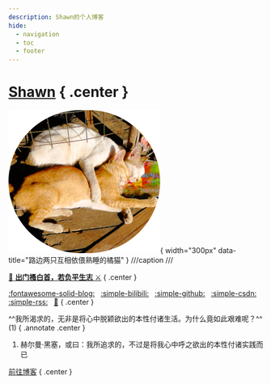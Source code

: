 ```yaml
---
description: Shawn的个人博客
hide:
  - navigation
  - toc
  - footer
---
```


# [Shawn](blog/index.md) { .center }

![](./images/sleepy-cat.png){ width="300px" data-title="路边两只互相依偎熟睡的橘猫" }
///caption
///

[:racehorse: **出门搔白首，若负平生志** :crossed_swords:](blog/index.md)
{ .center }

[:fontawesome-solid-blog:](blog/index.md)
&nbsp;
[:simple-bilibili:](https://space.bilibili.com/231692492/dynamic?spm_id_from=333.1365.my-info.dyns.click)
&nbsp;
[:simple-github:](https://github.com/xiaodaxia-2008)
&nbsp;
[:simple-csdn:](https://blog.csdn.net/xiaozisheng2008_)
&nbsp;
[:simple-rss:](/feed_rss_created.xml)
&nbsp;
[🎇](./interesting/fireworks.html)
{ .center }


^^我所渴求的，无非是将心中脱颖欲出的本性付诸生活。为什么竟如此艰难呢？^^ (1)
{ .annotate .center }

1. 赫尔曼·黑塞，或曰：我所追求的，不过是将我心中呼之欲出的本性付诸实践而已

[前往博客](blog/index.md)
{ .center }

<!-- hide view/edit source for home page https://github.com/squidfunk/mkdocs-material/discussions/5064 -->
<style>
  .md-content__button {
    display: none;
  }
</style>
